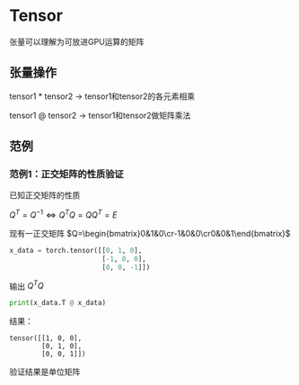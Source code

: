 # Tensor

张量可以理解为可放进GPU运算的矩阵

## 张量操作

tensor1 * tensor2 $\rightarrow$ tensor1和tensor2的各元素相乘

tensor1 @ tensor2 $\rightarrow$ tensor1和tensor2做矩阵乘法

## 范例

### 范例1：正交矩阵的性质验证

已知正交矩阵的性质

$Q^T=Q^{-1}\iff Q^TQ=QQ^T=E$​

现有一正交矩阵 $Q=\begin{bmatrix}0&1&0\cr-1&0&0\cr0&0&1\end{bmatrix}$

```python
x_data = torch.tensor([[0, 1, 0],
                       [-1, 0, 0],
                       [0, 0, -1]])
```

输出 $Q^TQ$

```python
print(x_data.T @ x_data)
```

结果：

```output
tensor([[1, 0, 0],
        [0, 1, 0],
        [0, 0, 1]])

```

验证结果是单位矩阵